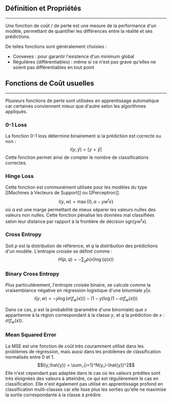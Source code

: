 

## Définition et Propriétés

<hr>

Une fonction de coût / de perte est une mesure de la performance d'un modèle, permettant de quantifier les différences entre la réalité et ses prédictions.

De telles fonctions sont généralement choisies :
- Convexes : pour garantir l'existence d'un minimum global
- Régulières (différentiables) : même si ce n'est pas grave qu'elles ne soient pas différentiables en tout point


## Fonctions de Coût usuelles

<hr>

Plusieurs fonctions de perte sont utilisées en apprentissage automatique car certaines conviennent mieux que d'autre selon les algorithmes appliqués.

### 0-1 Loss

La fonction 0-1 loss détermine binairement si la prédiction est correcte ou non :
$$l(y,\hat{y}) = [y = \hat{y}]$$
Cette fonction permet ainsi de compter le nombre de classifications correctes.

### Hinge Loss

Cette fonction est communément utilisée pour les modèles du type [[Machines à Vecteurs de Support]] ou [[Perceptron]].
$$l(y,w) = \max \{0, \alpha - yw^tx\}$$
où $\alpha$ est une marge permettant de mieux séparer les valeurs nulles des valeurs non nulles. Cette fonction pénalise les données mal classifiées selon leur distance par rapport à la frontière de décision $\text{sgn}(yw^tx)$.

### Cross Entropy

Soit $p$ est la distribution de référence, et $q$ la distribution des prédictions d'un modèle. L'entropie croisée se définit comme :
$$H(p,q) = -\sum_y p(x) \log(q(x))$$

### Binary Cross Entropy

Plus particulièrement, l'entropie croisée binaire, se calcule comme la vraisemblance négative en régression logistique d'une binomiale $y|x$.
$$l(y,w) = -y\log(\sigma(f_w(x))) - (1-y)\log(1-\sigma(f_w(x)))$$

Dans ce cas, $p$ est la probabilité (paramètre d'une binomiale) que $x$ appartienne à la région correspondant à la classe $y$, et $q$ la prédiction de $x$ : $\sigma(f_w(x))$.

### Mean Squared Error

La MSE est une fonction de coût très couramment utilisé dans les problèmes de régression, mais aussi dans les problèmes de classification normalisés entre $0$ et $1$.
$$l(y,\hat{y}) = \sum_{i=1}^N(y_i-\hat{y})^2$$
Elle n'est cependant pas adaptée dans le cas où les valeurs prédites sont très éloignées des valeurs à atteindre, ce qui est régulièrement le cas en classification. Elle n'est également pas utilisé en apprentissage profond en classification multi-classes car elle lisse plus les sorties qu'elle ne maximise la sortie correspondante à la classe à prédire.